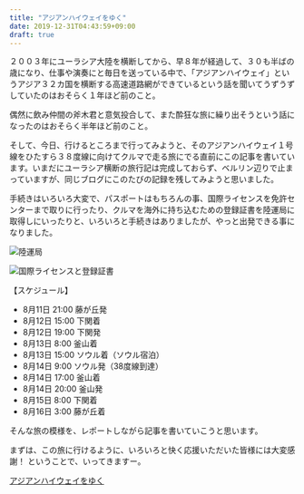```yaml
---
title: "アジアンハイウェイをゆく"
date: 2019-12-31T04:43:59+09:00
draft: true
---
```

２００３年にユーラシア大陸を横断してから、早８年が経過して、３０も半ばの歳になり、仕事や演奏にと毎日を送っている中で、「アジアンハイウェイ」というアジア３２カ国を横断する高速道路網ができているという話を聞いてうずうずしていたのはおそらく１年ほど前のこと。

偶然に飲み仲間の斧木君と意気投合して、また酔狂な旅に繰り出そうという話になったのはおそらく半年ほど前のこと。

そして、今日、行けるところまで行ってみようと、そのアジアンハイウェイ１号線をひたすら３８度線に向けてクルマで走る旅にでる直前にこの記事を書いています。いまだにユーラシア横断の旅行記は完成しておらず、ベルリン辺りで止まっていますが、同じブログにこのたびの記録を残してみようと思いました。

手続きはいろいろ大変で、パスポートはもちろんの事、国際ライセンスを免許センターまで取りに行ったり、クルマを海外に持ち込むための登録証書を陸運局に取得しにいったりと、いろいろと手続きはありましたが、やっと出発できる事になりました。

![陸運局](/img/wp/2011/09/IMG_01421.jpg)

![国際ライセンスと登録証書](/img/wp/2011/09/IMG_01471.jpg)

【スケジュール】

* 8月11日 21:00 藤が丘発
* 8月12日 15:00 下関着
* 8月12日 19:00 下関発
* 8月13日 8:00 釜山着
* 8月13日 15:00 ソウル着（ソウル宿泊）
* 8月14日 9:00 ソウル発（38度線到達）
* 8月14日 17:00 釜山着
* 8月14日 20:00 釜山発
* 8月15日 8:00 下関着
* 8月16日 3:00 藤が丘着

そんな旅の模様を、レポートしながら記事を書いていこうと思います。

まずは、この旅に行けるように、いろいろと快く応援いただいた皆様には大変感謝！
ということで、いってきますー。

[アジアンハイウェイをゆく](../../categories/asianhighway/)
